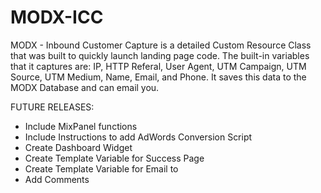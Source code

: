 MODX-ICC
========

MODX - Inbound Customer Capture is a detailed Custom Resource Class that was built to quickly launch landing page code. The built-in variables that it captures are: IP, HTTP Referal, User Agent, UTM Campaign, UTM Source, UTM Medium, Name, Email, and Phone. It saves this data to the MODX Database and can email you.


FUTURE RELEASES:
  -  Include MixPanel functions
  -  Include Instructions to add AdWords Conversion Script
  -  Create Dashboard Widget
  -  Create Template Variable for Success Page
  -  Create Template Variable for Email to
  -  Add Comments
  
